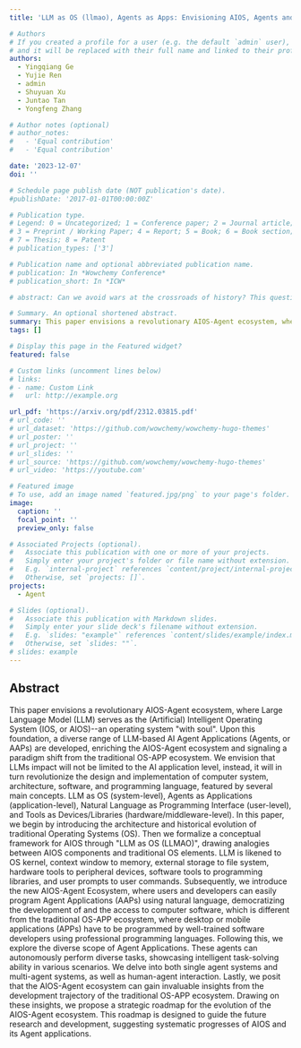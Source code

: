 ```yaml
---
title: 'LLM as OS (llmao), Agents as Apps: Envisioning AIOS, Agents and the AIOS-Agent Ecosystem'

# Authors
# If you created a profile for a user (e.g. the default `admin` user), write the username (folder name) here
# and it will be replaced with their full name and linked to their profile.
authors:
  - Yingqiang Ge
  - Yujie Ren
  - admin
  - Shuyuan Xu
  - Juntao Tan
  - Yongfeng Zhang

# Author notes (optional)
# author_notes:
#   - 'Equal contribution'
#   - 'Equal contribution'

date: '2023-12-07'
doi: ''

# Schedule page publish date (NOT publication's date).
#publishDate: '2017-01-01T00:00:00Z'

# Publication type.
# Legend: 0 = Uncategorized; 1 = Conference paper; 2 = Journal article;
# 3 = Preprint / Working Paper; 4 = Report; 5 = Book; 6 = Book section;
# 7 = Thesis; 8 = Patent
# publication_types: ['3']

# Publication name and optional abbreviated publication name.
# publication: In *Wowchemy Conference*
# publication_short: In *ICW*

# abstract: Can we avoid wars at the crossroads of history? This question has been pursued by individuals, scholars, policymakers, and organizations throughout human history. In this research, we attempt to answer the question based on the recent advances of Artificial Intelligence (AI) and Large Language Models (LLMs). We propose \textbf{WarAgent}, an LLM-powered multi-agent AI system, to simulate the participating countries, their decisions, and the consequences, in historical international conflicts, including the World War I (WWI), the World War II (WWII), and the Warring States Period (WSP) in Ancient China. By evaluating the simulation effectiveness, we examine the advancements and limitations of cutting-edge AI systems' abilities in studying complex collective human behaviors such as international conflicts under diverse settings. In these simulations, the emergent interactions among agents also offer a novel perspective for examining the triggers and conditions that lead to war. Our findings offer data-driven and AI-augmented insights that can redefine how we approach conflict resolution and peacekeeping strategies. The implications stretch beyond historical analysis, offering a blueprint for using AI to understand human history and possibly prevent future international conflicts. Code and data are available at [this url](https://github.com/agiresearch/WarAgent). 

# Summary. An optional shortened abstract.
summary: This paper envisions a revolutionary AIOS-Agent ecosystem, where Large Language Model (LLM) serves as the (Artificial) Intelligent Operating System (IOS, or AIOS)--an operating system "with soul". Upon this foundation, a diverse range of LLM-based AI Agent Applications (Agents, or AAPs) are developed, enriching the AIOS-Agent ecosystem and signaling a paradigm shift from the traditional OS-APP ecosystem. We envision that LLMs impact will not be limited to the AI application level, instead, it will in turn revolutionize the design and implementation of computer system, architecture, software, and programming language, featured by several main concepts. LLM as OS (system-level), Agents as Applications (application-level), Natural Language as Programming Interface (user-level), and Tools as Devices/Libraries (hardware/middleware-level). In this paper, we begin by introducing the architecture and historical evolution of traditional Operating Systems (OS). Then we formalize a conceptual framework for AIOS through "LLM as OS (LLMAO)", drawing analogies between AIOS components and traditional OS elements. LLM is likened to OS kernel, context window to memory, external storage to file system, hardware tools to peripheral devices, software tools to programming libraries, and user prompts to user commands. Subsequently, we introduce the new AIOS-Agent Ecosystem, where users and developers can easily program Agent Applications (AAPs) using natural language, democratizing the development of and the access to computer software, which is different from the traditional OS-APP ecosystem, where desktop or mobile applications (APPs) have to be programmed by well-trained software developers using professional programming languages. Following this, we explore the diverse scope of Agent Applications. These agents can autonomously perform diverse tasks, showcasing intelligent task-solving ability in various scenarios. We delve into both single agent systems and multi-agent systems, as well as human-agent interaction. Lastly, we posit that the AIOS-Agent ecosystem can gain invaluable insights from the development trajectory of the traditional OS-APP ecosystem. Drawing on these insights, we propose a strategic roadmap for the evolution of the AIOS-Agent ecosystem. This roadmap is designed to guide the future research and development, suggesting systematic progresses of AIOS and its Agent applications.
tags: []

# Display this page in the Featured widget?
featured: false

# Custom links (uncomment lines below)
# links:
# - name: Custom Link
#   url: http://example.org

url_pdf: 'https://arxiv.org/pdf/2312.03815.pdf'
# url_code: ''
# url_dataset: 'https://github.com/wowchemy/wowchemy-hugo-themes'
# url_poster: ''
# url_project: ''
# url_slides: ''
# url_source: 'https://github.com/wowchemy/wowchemy-hugo-themes'
# url_video: 'https://youtube.com'

# Featured image
# To use, add an image named `featured.jpg/png` to your page's folder.
image:
  caption: ''
  focal_point: ''
  preview_only: false

# Associated Projects (optional).
#   Associate this publication with one or more of your projects.
#   Simply enter your project's folder or file name without extension.
#   E.g. `internal-project` references `content/project/internal-project/index.md`.
#   Otherwise, set `projects: []`.
projects:
  - Agent

# Slides (optional).
#   Associate this publication with Markdown slides.
#   Simply enter your slide deck's filename without extension.
#   E.g. `slides: "example"` references `content/slides/example/index.md`.
#   Otherwise, set `slides: ""`.
# slides: example
---
```


<!-- {{% callout note %}}
Click the _Cite_ button above to demo the feature to enable visitors to import publication metadata into their reference management software.
{{% /callout %}}

{{% callout note %}}
Create your slides in Markdown - click the _Slides_ button to check out the example.
{{% /callout %}} -->

## Abstract
This paper envisions a revolutionary AIOS-Agent ecosystem, where Large Language Model (LLM) serves as the (Artificial) Intelligent Operating System (IOS, or AIOS)--an operating system "with soul". Upon this foundation, a diverse range of LLM-based AI Agent Applications (Agents, or AAPs) are developed, enriching the AIOS-Agent ecosystem and signaling a paradigm shift from the traditional OS-APP ecosystem. We envision that LLMs impact will not be limited to the AI application level, instead, it will in turn revolutionize the design and implementation of computer system, architecture, software, and programming language, featured by several main concepts. LLM as OS (system-level), Agents as Applications (application-level), Natural Language as Programming Interface (user-level), and Tools as Devices/Libraries (hardware/middleware-level). In this paper, we begin by introducing the architecture and historical evolution of traditional Operating Systems (OS). Then we formalize a conceptual framework for AIOS through "LLM as OS (LLMAO)", drawing analogies between AIOS components and traditional OS elements. LLM is likened to OS kernel, context window to memory, external storage to file system, hardware tools to peripheral devices, software tools to programming libraries, and user prompts to user commands. Subsequently, we introduce the new AIOS-Agent Ecosystem, where users and developers can easily program Agent Applications (AAPs) using natural language, democratizing the development of and the access to computer software, which is different from the traditional OS-APP ecosystem, where desktop or mobile applications (APPs) have to be programmed by well-trained software developers using professional programming languages. Following this, we explore the diverse scope of Agent Applications. These agents can autonomously perform diverse tasks, showcasing intelligent task-solving ability in various scenarios. We delve into both single agent systems and multi-agent systems, as well as human-agent interaction. Lastly, we posit that the AIOS-Agent ecosystem can gain invaluable insights from the development trajectory of the traditional OS-APP ecosystem. Drawing on these insights, we propose a strategic roadmap for the evolution of the AIOS-Agent ecosystem. This roadmap is designed to guide the future research and development, suggesting systematic progresses of AIOS and its Agent applications.